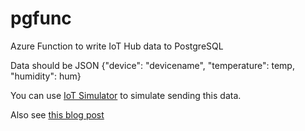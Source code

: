 # pgfunc

Azure Function to write IoT Hub data to PostgreSQL

Data should be JSON {"device": "devicename", "temperature": temp, "humidity": hum}

You can use [IoT Simulator](https://github.com/gbaeke/iot-simulator) to simulate sending this data.

Also see [this blog post](https://blog.baeke.info/2019/04/16/azure-functions-with-consumption-plan-on-linux/)
